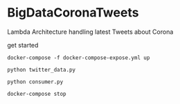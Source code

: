 # BigDataCoronaTweets
Lambda Architecture handling latest Tweets about Corona


  get started

  `docker-compose -f docker-compose-expose.yml up`
  
  `python twitter_data.py`

  `python consumer.py`


  `docker-compose stop`
